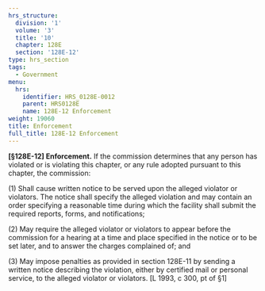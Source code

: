 ```yaml
---
hrs_structure:
  division: '1'
  volume: '3'
  title: '10'
  chapter: 128E
  section: '128E-12'
type: hrs_section
tags:
  - Government
menu:
  hrs:
    identifier: HRS_0128E-0012
    parent: HRS0128E
    name: 128E-12 Enforcement
weight: 19060
title: Enforcement
full_title: 128E-12 Enforcement
---
```

**[§128E-12] Enforcement.** If the commission determines that any person has violated or is violating this chapter, or any rule adopted pursuant to this chapter, the commission:

(1) Shall cause written notice to be served upon the alleged violator or violators. The notice shall specify the alleged violation and may contain an order specifying a reasonable time during which the facility shall submit the required reports, forms, and notifications;

(2) May require the alleged violator or violators to appear before the commission for a hearing at a time and place specified in the notice or to be set later, and to answer the charges complained of; and

(3) May impose penalties as provided in section 128E-11 by sending a written notice describing the violation, either by certified mail or personal service, to the alleged violator or violators. [L 1993, c 300, pt of §1]